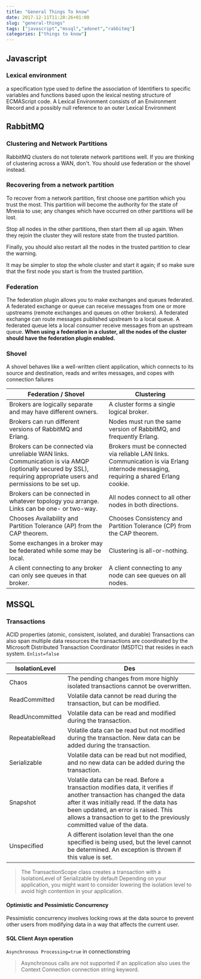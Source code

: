 ```yaml
---
title: "General Things To know"
date: 2017-12-11T11:20:26+01:00
slug: "general-things"
tags: ["javascript","mssql","adonet","rabbitmq"]
categories: ["things to know"]
---
```


## Javascript

### Lexical environment

a specification type used to define the association of Identifiers to specific variables and functions based upon the lexical nesting structure of ECMAScript code. 
A Lexical Environment consists of an Environment Record and a possibly null reference to an outer Lexical Environment

## RabbitMQ

### Clustering and Network Partitions

RabbitMQ clusters do not tolerate network partitions well. If you are thinking of clustering across a WAN, don't. You should use federation or the shovel instead.

### Recovering from a network partition

To recover from a network partition, first choose one partition which you trust the most. This partition will become the authority for the state of
Mnesia to use; any changes which have occurred on other partitions will be lost.

Stop all nodes in the other partitions, then start them all up again. When they rejoin the cluster they will restore state from the trusted partition.

Finally, you should also restart all the nodes in the trusted partition to clear the warning.

It may be simpler to stop the whole cluster and start it again; if so make sure that the first node you start is from the trusted partition.

### Federation

The federation plugin allows you to make exchanges and queues federated. 
A federated exchange or queue can receive messages from one or more upstreams (remote exchanges and queues on other brokers).
A federated exchange can route messages published upstream to a local queue. 
A federated queue lets a local consumer receive messages from an upstream queue.
**When using a federation in a cluster, all the nodes of the cluster should have the federation plugin enabled.**

### Shovel

A shovel behaves like a well-written client application, which connects to its source and destination, reads and writes messages, and copes with connection failures

|Federation / Shovel|Clustering|
|--------------------|-----------|
|Brokers are logically separate and may have different owners.|A cluster forms a single logical broker.|
|Brokers can run different versions of RabbitMQ and Erlang.|Nodes must run the same version of RabbitMQ, and frequently Erlang.|
|Brokers can be connected via unreliable WAN links. Communication is via AMQP (optionally secured by SSL), requiring appropriate users and permissions to be set up.|Brokers must be connected via reliable LAN links. Communication is via Erlang internode messaging, requiring a shared Erlang cookie.|
|Brokers can be connected in whatever topology you arrange. Links can be one- or two-way.|All nodes connect to all other nodes in both directions.|
|Chooses Availability and Partition Tolerance (AP) from the CAP theorem.|Chooses Consistency and Partition Tolerance (CP) from the CAP theorem.|
|Some exchanges in a broker may be federated while some may be local.|Clustering is all-or-nothing.|
|A client connecting to any broker can only see queues in that broker.|A client connecting to any node can see queues on all nodes.|

## MSSQL

### Transactions

ACID properties (atomic, consistent, isolated, and durable)
Transactions can also span multiple data resources
the transactions are coordinated by the Microsoft Distributed Transaction Coordinator (MSDTC) that resides in each system.
`Enlist=false`

|IsolationLevel|Des|
|--------------|---|
|Chaos | The pending changes from more highly isolated transactions cannot be overwritten.|
|ReadCommitted | Volatile data cannot be read during the transaction, but can be modified.|
|ReadUncommitted | Volatile data can be read and modified during the transaction.|
|RepeatableRead | Volatile data can be read but not modified during the transaction. New data can be added during the transaction.|
|Serializable | Volatile data can be read but not modified, and no new data can be added during the transaction.|
|Snapshot | Volatile data can be read. Before a transaction modifies data, it verifies if another transaction has changed the data after it was initially read. If the data has been updated, an error is raised. This allows a transaction to get to the previously committed value of the data.|
|Unspecified | A different isolation level than the one specified is being used, but the level cannot be determined. An exception is thrown if this value is set.|

> The TransactionScope class creates a transaction with a IsolationLevel of Serializable by default
> Depending on your application, you might want to consider lowering the isolation level to avoid high contention in your application.

#### Optimistic and Pessimistic Concurrency

Pessimistic concurrency involves locking rows at the data source to prevent other users from modifying data in a way that affects the current user.

#### SQL Client Asyn operation

`Asynchronous Processing=true` in connectionstring
> Asynchronous calls are not supported if an application also uses the Context Connection connection string keyword.
